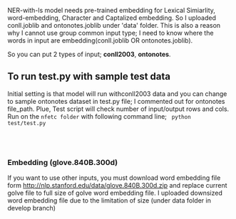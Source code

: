 NER-with-ls model needs pre-trained embedding for Lexical Simiarlity, word-embedding, Character and Captalized embedding. So I uploaded conll.joblib and ontonotes.joblib under 'data' folder. This is also a reason why I cannot use group common input type; I need to know where the words in input are embedding(conll.joblib OR ontonotes.joblib). <br>

So you can put 2 types of input; **conll2003**, **ontonotes**. <br>

## To run test.py with sample test data
Initial setting is that model will run withconll2003 data and you can change to sample ontonotes dataset in test.py file; I commented out for ontonotes file_path. Plue, Test script will check number of input/output rows and cols. 
Run on the ```nfetc folder``` with following command line; ``` python test/test.py```

<br><br>
### Embedding (glove.840B.300d)<br>
If you want to use other inputs, you must download word embedding file form http://nlp.stanford.edu/data/glove.840B.300d.zip and replace current golve file to full size of golve word embedding file.
I uploaded downsized word embedding file due to the limitation of size (under data folder in develop branch)
